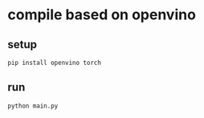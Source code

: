 # compile based on openvino

## setup

```shell
pip install openvino torch
```

## run

```shell
python main.py
```
